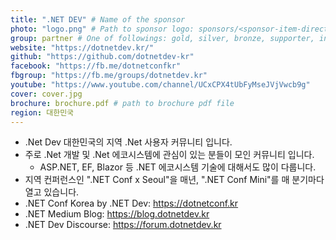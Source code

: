 ```yaml
---
title: ".NET DEV" # Name of the sponsor
photo: "logo.png" # Path to sponsor logo: sponsors/<sponsor-item-directory>/logo.png
group: partner # One of followings: gold, silver, bronze, supporter, infra, record, videoi18n, swag, partner
website: "https://dotnetdev.kr/"
github: "https://github.com/dotnetdev-kr"
facebook: "https://fb.me/dotnetconfkr"
fbgroup: "https://fb.me/groups/dotnetdev.kr"
youtube: "https://www.youtube.com/channel/UCxCPX4tUbFyMseJVjVwcb9g"
cover: cover.jpg
brochure: brochure.pdf # path to brochure pdf file
region: 대한민국
---
```


- .Net Dev 대한민국의 지역 .Net 사용자 커뮤니티 입니다.
- 주로 .Net 개발 및 .Net 에코시스템에 관심이 있는 분들이 모인 커뮤니티 입니다.
  - ASP.NET, EF, Blazor 등 .NET 에코시스템 기술에 대해서도 많이 다룹니다.
- 지역 컨퍼런스인 ".NET Conf x Seoul"을 매년, ".NET Conf Mini"를 매 분기마다 열고 있습니다.
- .NET Conf Korea by .NET Dev: https://dotnetconf.kr
- .NET Medium Blog: https://blog.dotnetdev.kr
- .NET Dev Discourse: https://forum.dotnetdev.kr